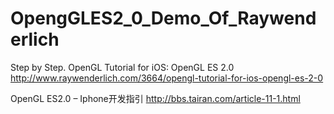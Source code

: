 OpengGLES2_0_Demo_Of_Raywenderlich
==================================
Step by Step.
OpenGL Tutorial for iOS: OpenGL ES 2.0
http://www.raywenderlich.com/3664/opengl-tutorial-for-ios-opengl-es-2-0

OpenGL ES2.0 – Iphone开发指引
http://bbs.tairan.com/article-11-1.html
